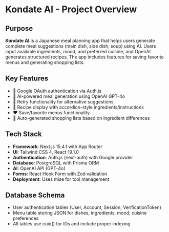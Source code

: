 # Kondate AI - Project Overview

## Purpose
**Kondate AI** is a Japanese meal planning app that helps users generate complete meal suggestions (main dish, side dish, soup) using AI. Users input available ingredients, mood, and preferred cuisine, and OpenAI generates structured recipes. The app includes features for saving favorite menus and generating shopping lists.

## Key Features
- 🔐 Google OAuth authentication via Auth.js
- 🍱 AI-powered meal generation using OpenAI GPT-4o
- 🔄 Retry functionality for alternative suggestions
- 📖 Recipe display with accordion-style ingredients/instructions
- ❤️ Save/favorite menus functionality
- 🛒 Auto-generated shopping lists based on ingredient differences

## Tech Stack
- **Framework**: Next.js 15.4.1 with App Router
- **UI**: Tailwind CSS 4, React 19.1.0
- **Authentication**: Auth.js (next-auth) with Google provider
- **Database**: PostgreSQL with Prisma ORM
- **AI**: OpenAI API (GPT-4o)
- **Forms**: React Hook Form with Zod validation
- **Deployment**: Uses mise for tool management

## Database Schema
- User authentication tables (User, Account, Session, VerificationToken)
- Menu table storing JSON for dishes, ingredients, mood, cuisine preferences
- All tables use cuid() for IDs and include proper indexing